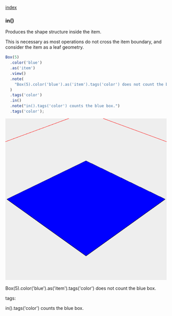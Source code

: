 [index](../../nb/api/index.md)
### in()
Produces the shape structure inside the item.

This is necessary as most operations do not cross the item boundary, and consider the item as a leaf geometry.

```JavaScript
Box(5)
  .color('blue')
  .as('item')
  .view()
  .note(
    "Box(5).color('blue').as('item').tags('color') does not count the blue box."
  )
  .tags('color')
  .in()
  .note("in().tags('color') counts the blue box.")
  .tags('color');
```

![Image](in.md.$2.png)

Box(5).color('blue').as('item').tags('color') does not count the blue box.

tags:

in().tags('color') counts the blue box.
